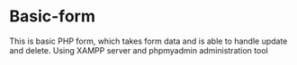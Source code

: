 # Basic-form
This is basic PHP form, which takes form data and is able to handle update and delete.
Using XAMPP server and phpmyadmin administration tool 
